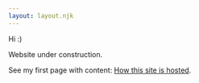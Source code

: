 ```yaml
---
layout: layout.njk
---
```


Hi :)

Website under construction.

See my first page with content: [How this site is hosted](./website/how-this-site-is-hosted).


